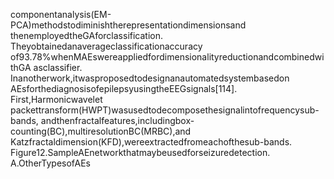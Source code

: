 componentanalysis(EM-PCA)methodstodiminishtherepresentationdimensionsand
thenemployedtheGAforclassification. Theyobtainedanaverageclassificationaccuracy
of93.78%whenMAEswereappliedfordimensionalityreductionandcombinedwithGA
asclassifier. Inanotherwork,itwasproposedtodesignanautomatedsystembasedon
AEsforthediagnosisofepilepsyusingtheEEGsignals[114]. First,Harmonicwavelet
packettransform(HWPT)wasusedtodecomposethesignalintofrequencysub-bands,
andthenfractalfeatures,includingbox-counting(BC),multiresolutionBC(MRBC),and
Katzfractaldimension(KFD),wereextractedfromeachofthesub-bands.
Figure12.SampleAEnetworkthatmaybeusedforseizuredetection.
A.OtherTypesofAEs
